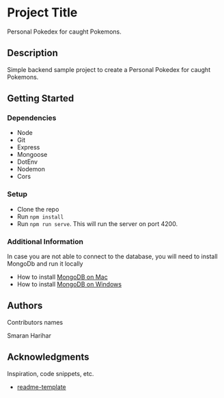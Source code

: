 # Project Title

Personal Pokedex for caught Pokemons.

## Description

Simple backend sample project to create a Personal Pokedex for caught Pokemons.

## Getting Started

### Dependencies

* Node
* Git
* Express
* Mongoose
* DotEnv
* Nodemon
* Cors

### Setup

* Clone the repo
* Run `npm install`
* Run `npm run serve`. This will run the server on port 4200.

### Additional Information

In case you are not able to connect to the database, you will need to install MongoDb and run it locally
* How to install [MongoDB on Mac](https://docs.mongodb.com/manual/tutorial/install-mongodb-on-os-x/)
* How to install [MongoDB on Windows](https://docs.mongodb.com/manual/tutorial/install-mongodb-on-windows/)

## Authors

Contributors names

Smaran Harihar

## Acknowledgments

Inspiration, code snippets, etc.
* [readme-template](https://gist.github.com/DomPizzie/7a5ff55ffa9081f2de27c315f5018afc)
